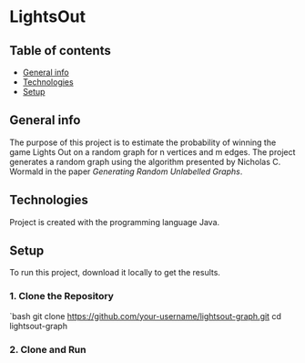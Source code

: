 # LightsOut

## Table of contents
* [General info](#general-info)
* [Technologies](#technologies)
* [Setup](#setup)

## General info
The purpose of this project is to estimate the probability of winning the game Lights Out on a random graph for n vertices and m edges. The project generates a random graph using the algorithm presented by Nicholas C. Wormald in the paper *Generating Random Unlabelled Graphs*. 
	
## Technologies
Project is created with the programming language Java.
	
## Setup
To run this project, download it locally to get the results.

### 1. Clone the Repository
`bash
git clone https://github.com/your-username/lightsout-graph.git
cd lightsout-graph

### 2. Clone and Run

